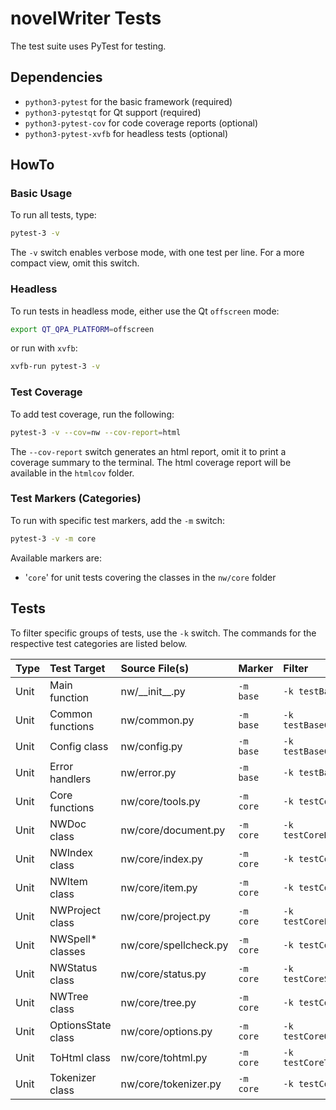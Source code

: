# novelWriter Tests

The test suite uses PyTest for testing.

## Dependencies

* `python3-pytest` for the basic framework (required)
* `python3-pytestqt` for Qt support (required)
* `python3-pytest-cov` for code coverage reports (optional)
* `python3-pytest-xvfb` for headless tests (optional)

## HowTo

### Basic Usage

To run all tests, type:
```bash
pytest-3 -v
```

The `-v` switch enables verbose mode, with one test per line.
For a more compact view, omit this switch.

### Headless

To run tests in headless mode, either use the Qt `offscreen` mode:
```bash
export QT_QPA_PLATFORM=offscreen
```

or run with `xvfb`:
```bash
xvfb-run pytest-3 -v
```

### Test Coverage

To add test coverage, run the following:
```bash
pytest-3 -v --cov=nw --cov-report=html
```

The `--cov-report` switch generates an html report, omit it to print a coverage summary to the terminal.
The html coverage report will be available in the `htmlcov` folder.

### Test Markers (Categories)

To run with specific test markers, add the `-m` switch:
```bash
pytest-3 -v -m core
```

Available markers are:

* '`core`' for unit tests covering the classes in the `nw/core` folder

## Tests

To filter specific groups of tests, use the `-k` switch.
The commands for the respective test categories are listed below.

| Type | Test Target        | Source File(s)        | Marker    | Filter                |
| :--- | :----------------- | :-------------------- | :-------- | :-------------------- |
| Unit | Main function      | nw/\_\_init\_\_.py    | `-m base` | `-k testBaseInit`     |
| Unit | Common functions   | nw/common.py          | `-m base` | `-k testBaseCommon`   |
| Unit | Config class       | nw/config.py          | `-m base` | `-k testBaseConfig`   |
| Unit | Error handlers     | nw/error.py           | `-m base` | `-k testBaseError`    |
| Unit | Core functions     | nw/core/tools.py      | `-m core` | `-k testCoreTools`    |
| Unit | NWDoc class        | nw/core/document.py   | `-m core` | `-k testCoreDocument` |
| Unit | NWIndex class      | nw/core/index.py      | `-m core` | `-k testCoreIndex`    |
| Unit | NWItem class       | nw/core/item.py       | `-m core` | `-k testCoreItem`     |
| Unit | NWProject class    | nw/core/project.py    | `-m core` | `-k testCoreProject`  |
| Unit | NWSpell* classes   | nw/core/spellcheck.py | `-m core` | `-k testCoreSpell`    |
| Unit | NWStatus class     | nw/core/status.py     | `-m core` | `-k testCoreStatus`   |
| Unit | NWTree class       | nw/core/tree.py       | `-m core` | `-k testCoreTree`     |
| Unit | OptionsState class | nw/core/options.py    | `-m core` | `-k testCoreOptions`  |
| Unit | ToHtml class       | nw/core/tohtml.py     | `-m core` | `-k testCoreToHtml`   |
| Unit | Tokenizer class    | nw/core/tokenizer.py  | `-m core` | `-k testCoreToken`    |
